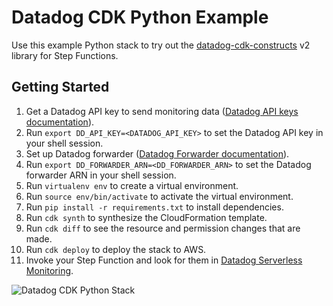 # Datadog CDK Python Example

Use this example Python stack to try out the [datadog-cdk-constructs](https://github.com/DataDog/datadog-cdk-constructs) v2 library for Step Functions.

## Getting Started

1. Get a Datadog API key to send monitoring data ([Datadog API keys documentation](https://docs.datadoghq.com/account_management/api-app-keys/#add-an-api-key-or-client-token)).
2. Run `export DD_API_KEY=<DATADOG_API_KEY>` to set the Datadog API key in your shell session.
3. Set up Datadog forwarder ([Datadog Forwarder documentation](https://docs.datadoghq.com/logs/guide/forwarder/?tab=cloudformation#installation)).
4. Run `export DD_FORWARDER_ARN=<DD_FORWARDER_ARN>` to set the Datadog forwarder ARN in your shell session.
5. Run `virtualenv env` to create a virtual environment.
6. Run `source env/bin/activate` to activate the virtual environment.
7. Run `pip install -r requirements.txt` to install dependencies.
8. Run `cdk synth` to synthesize the CloudFormation template.
9. Run `cdk diff` to see the resource and permission changes that are made.
10. Run `cdk deploy` to deploy the stack to AWS.
11. Invoke your Step Function and look for them in [Datadog Serverless Monitoring](https://app.datadoghq.com/functions?cloud=aws&entity_view=step_functions).

![Datadog CDK Python Stack](https://github.com/user-attachments/assets/fad74221-237a-4641-b27b-24f9e7d059ed)
